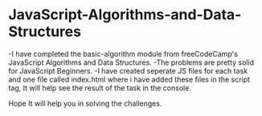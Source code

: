 # JavaScript-Algorithms-and-Data-Structures

-I have completed the basic-algorithm module from freeCodeCamp's JavaScript Algorithms and Data Structures.
-The problems are pretty solid for JavaScript Beginners.
-I have created seperate JS files for each task and one file called index.html where i have added these files in the script
tag, It will help see the result of the task in the console.

Hope It will help you in solving the challenges.


